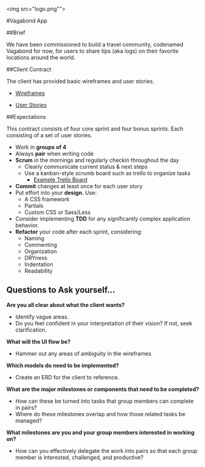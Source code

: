 <img src="logo.png"">

#Vagabond App

##Brief

We have been commissioned to build a travel community, codenamed Vagabond for now, for users to share tips (aka logs) on their favorite locations around the world.

##Client Contract

The client has provided basic wireframes and user stories.

* [Wireframes](http://i.imgur.com/bKP70NW.jpg)

* [User Stories](userstories.md)

##Expectations

This contract consists of four core sprint and four bonus sprints. Each consisting of a set of user stories.

* Work in **groups of 4**
* Always **pair** when writing code
* **Scrum** in the mornings and regularly checkin throughout the day
	* Clearly communicate current status & next steps
    * Use a kanban-style scrumb board such as trello to organize tasks
        * [Example Trello Board](https://trello.com/b/dl7VicOR/project-vagabond)
* **Commit** changes at least once for each user story
* Put effort into your **design**. Use:
	* A CSS framework
	* Partials
	* Custom CSS or Sass/Less
* Consider implementing **TDD** for any significantly complex application behavior.
* **Refactor** your code after each sprint, considering:
	* Naming
	* Commenting
	* Organization
	* DRYness
	* Indentation
	* Readability

## Questions to Ask yourself...

**Are you all clear about what the client wants?**

  * Identify vague areas.
  * Do you feel confident in your interpretation of their vision? If not, seek clarification.

**What will the UI flow be?**

* Hammer out any areas of ambiguity in the wireframes

**Which models do need to be implemented?**

  * Create an ERD for the client to reference.

**What are the major milestones or components that need to be completed?**

  * How can these be turned into tasks that group members can complete in pairs?
  * Where do these milestones overlap and how those related tasks be managed?

**What milestones are you and your group members interested in working on?**

  * How can you effectively delegate the work into pairs so that each group member is interested, challenged, and productive?
